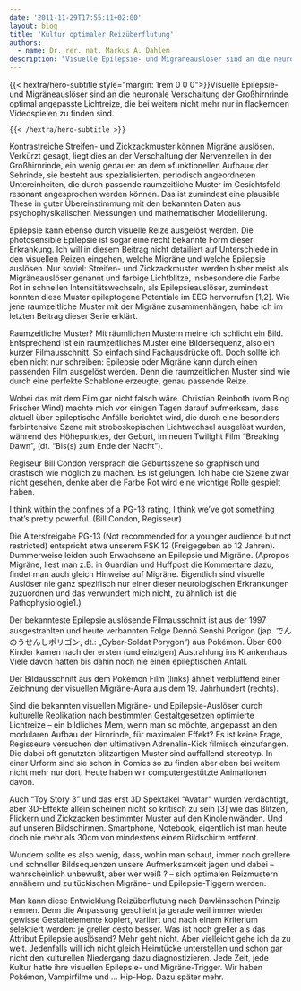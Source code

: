 ```yaml
---
date: '2011-11-29T17:55:11+02:00'
layout: blog
title: 'Kultur optimaler Reizüberflutung'
authors:
  - name: Dr. rer. nat. Markus A. Dahlem
description: "Visuelle Epilepsie- und Migräneauslöser sind an die neuronale Verschaltung der Großhirnrinde optimal angepasste Lichtreize, die bei weitem nicht mehr nur in flackernden Videospielen zu finden sind."
---
```



<div class="hx-mb-12">
{{< hextra/hero-subtitle style="margin: 1rem 0 0 0">}}Visuelle Epilepsie- und Migräneauslöser sind an die neuronale Verschaltung der Großhirnrinde optimal angepasste Lichtreize, die bei weitem nicht mehr nur in flackernden Videospielen zu finden sind.

    {{< /hextra/hero-subtitle >}}
</div>


Kontrastreiche Streifen- und Zickzackmuster können Migräne auslösen. Verkürzt gesagt, liegt dies an der Verschaltung der Nervenzellen in der Großhirnrinde, ein wenig genauer: an dem »funktionellen Aufbau« der Sehrinde, sie besteht aus spezialisierten, periodisch angeordneten Untereinheiten, die durch passende raumzeitliche Muster im Gesichtsfeld resonant angesprochen werden können. Das ist zumindest eine plausible These in guter Übereinstimmung mit den bekannten Daten aus psychophysikalischen Messungen und mathematischer Modellierung.

Epilepsie kann ebenso durch visuelle Reize ausgelöst werden. Die photosensible Epilepsie ist sogar eine recht bekannte Form dieser Erkrankung. Ich will in diesem Beitrag nicht detailiert auf Unterschiede in den visuellen Reizen eingehen, welche Migräne und welche Epilepsie auslösen. Nur soviel: Streifen- und Zickzackmuster werden bisher meist als Migräneauslöser genannt und farbige Lichtblitze, insbesondere die Farbe Rot in schnellen Intensitätswechseln, als Epilepsieauslöser, zumindest konnten diese Muster epileptogene Potentiale im EEG hervorrufen [1,2]. Wie jene raumzeitliche Muster mit der Migräne zusammenhängen, habe ich im letzten Beitrag dieser Serie erklärt.

Raumzeitliche Muster? Mit räumlichen Mustern meine ich schlicht ein Bild. Entsprechend ist ein raumzeitliches Muster eine Bildersequenz, also ein kurzer Filmausschnitt. So einfach sind Fachausdrücke oft. Doch sollte ich eben nicht nur schreiben: Epilepsie oder Migräne kann durch einen passenden Film ausgelöst werden. Denn die raumzeitlichen Muster sind wie durch eine perfekte Schablone erzeugte, genau passende Reize.

Wobei das mit dem Film gar nicht falsch wäre. Christian Reinboth (vom Blog Frischer Wind) machte mich vor einigen Tagen darauf aufmerksam, dass aktuell über epileptische Anfälle berichtet wird, die durch eine besonders farbintensive Szene mit stroboskopischen Lichtwechsel ausgelöst wurden, während des Höhepunktes, der Geburt, im neuen Twilight Film “Breaking Dawn”, (dt. “Bis(s) zum Ende der Nacht”).

Regiseur Bill Condon versprach die Geburtsszene so graphisch und drastisch wie möglich zu machen. Es ist gelungen. Ich habe die Szene zwar nicht gesehen, denke aber die Farbe Rot wird eine wichtige Rolle gespielt haben.

I think within the confines of a PG-13 rating, I think we’ve got something that’s pretty powerful.
(Bill Condon, Regisseur)

Die Altersfreigabe PG-13 (Not recommended for a younger audience but not restricted) entspricht etwa unserem FSK 12 (Freigegeben ab 12 Jahren). Dummerweise leiden auch Erwachsene an Epilepsie und Migräne. (Apropos Migräne, liest man z.B. in Guardian und Huffpost die Kommentare dazu, findet man auch gleich Hinweise auf Migräne. Eigentlich sind visuelle Auslöser nie ganz spezifisch nur einer dieser neurologischen Erkrankungen zuzuordnen und das verwundert mich nicht, zu ähnlich ist die Pathophysiologie1.)

Der bekannteste Epilepsie auslösende Filmausschnitt ist aus der 1997 ausgestrahlten und heute verbannten Folge Dennō Senshi Porigon (jap. でんのうせんしポリゴン, dt.: „Cyber-Soldat Porygon“) aus Pokémon. Über 600 Kinder kamen nach der ersten (und einzigen) Austrahlung ins Krankenhaus. Viele davon hatten bis dahin noch nie einen epileptischen Anfall.

Der Bildausschnitt aus dem Pokémon Film (links) ähnelt verblüffend einer Zeichnung der visuellen Migräne-Aura aus dem 19. Jahrhundert (rechts).

Sind die bekannten visuellen Migräne- und Epilepsie-Auslöser durch kulturelle Replikation nach bestimmten Gestaltgesetzen optimierte Lichtreize – ein bildliches Mem, wenn man so möchte, angepasst an den modularen Aufbau der Hirnrinde, für maximalen Effekt? Es ist keine Frage, Regisseure versuchen den ultimativen Adrenalin-Kick filmisch einzufangen. Die dabei oft genutzten blitzartigen Muster sind auffallend stereotyp. In einer Urform sind sie schon in Comics so zu finden aber eben bei weitem nicht mehr nur dort. Heute haben wir computergestützte Animationen davon.

Auch “Toy Story 3” und das erst 3D Spektakel “Avatar” wurden verdächtigt, aber 3D-Effekte allein scheinen nicht so kritisch zu sein [3] wie das Blitzen, Flickern und Zickzacken bestimmter Muster auf den Kinoleinwänden. Und auf unseren Bildschirmen. Smartphone, Notebook, eigentlich ist man heute doch nie mehr als 30cm von mindestens einem Bildschirm entfernt.

Wundern sollte es also wenig, dass, wohin man schaut, immer noch grellere und schneller Bildsequenzen unsere Aufmerksamkeit jagen und dabei – wahrscheinlich unbewußt, aber wer weiß ? – sich optimalen Reizmustern annähern und zu tückischen Migräne- und Epilepsie-Tiggern werden.

Man kann diese Entwicklung Reizüberflutung nach Dawkinsschen Prinzip nennen. Denn die Anpassung geschieht ja gerade weil immer wieder gewisse Gestaltelemente kopiert, variiert und nach einem  Kriterium selektiert werden: je greller desto besser. Was ist noch greller als das Attribut Epilepsie auslösend? Mehr geht nicht. Aber vielleicht gehe ich da zu weit. Jedenfalls will ich nicht gleich Heimtücke unterstellen und schon gar nicht den kulturellen Niedergang dazu diagnostizieren. Jede Zeit, jede Kultur hatte ihre visuellen Epilepsie- und Migräne-Trigger. Wir haben Pokémon, Vampirfilme und … Hip-Hop. Dazu später mehr.
